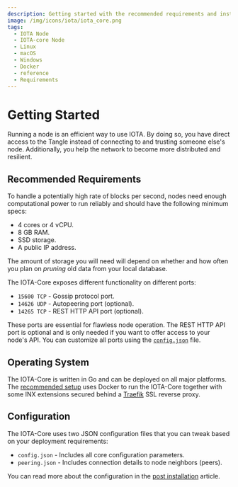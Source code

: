 ```yaml
---
description: Getting started with the recommended requirements and installation links.
image: /img/icons/iota/iota_core.png
tags:
  - IOTA Node
  - IOTA-core Node
  - Linux
  - macOS
  - Windows
  - Docker
  - reference
  - Requirements
---
```


# Getting Started

Running a node is an efficient way to use IOTA. By doing so, you have direct access to the Tangle instead of connecting
to and trusting someone else's node. Additionally, you help the network to become more distributed and resilient.

## Recommended Requirements

To handle a potentially high rate of blocks per second, nodes need enough computational power to run reliably and
should have the following minimum specs:

- 4 cores or 4 vCPU.
- 8 GB RAM.
- SSD storage.
- A public IP address.

The amount of storage you will need will depend on whether and how often you plan on _pruning_ old data from your local
database.

The IOTA-Core exposes different functionality on different ports:

- `15600 TCP` - Gossip protocol port.
- `14626 UDP` - Autopeering port (optional).
- `14265 TCP` - REST HTTP API port (optional).

These ports are essential for flawless node operation. The REST HTTP API port is optional and is only needed if
you want to offer access to your node's API. You can customize all ports using
the [`config.json`](../how_tos/post_installation.md) file.

## Operating System

The IOTA-Core is written in Go and can be deployed on all major platforms.
The [recommended setup](../how_tos/using_docker.md) uses Docker to run the IOTA-Core together with some INX extensions
secured behind a [Traefik](https://traefik.io) SSL reverse proxy.

## Configuration

The IOTA-Core uses two JSON configuration files that you can tweak based on your deployment requirements:

- `config.json` - Includes all core configuration parameters.
- `peering.json` - Includes connection details to node neighbors (peers).

You can read more about the configuration in the [post installation](../how_tos/post_installation.md) article.
